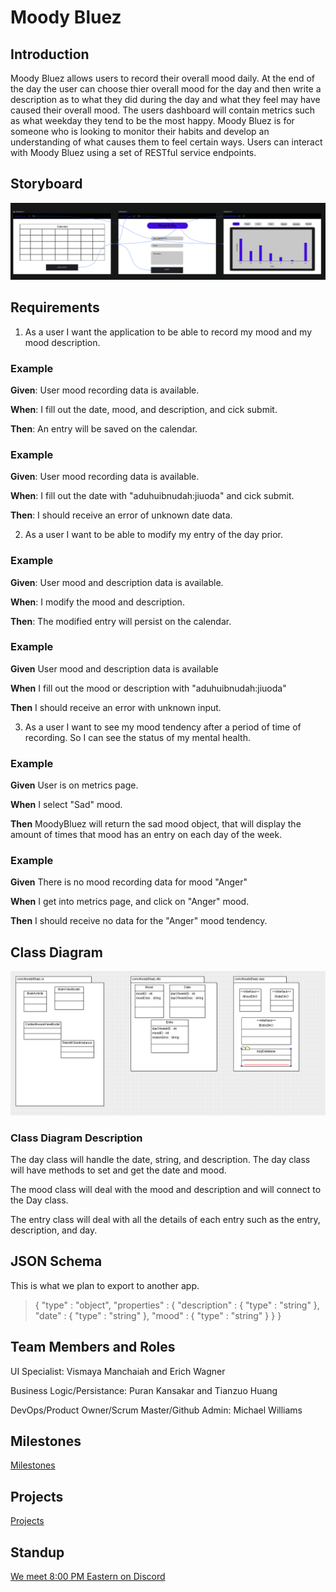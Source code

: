 # Moody Bluez

## Introduction

Moody Bluez allows users to record their overall mood daily. At the end of the day the user can choose thier overall mood for the day and then write a description as to what they did during the day and what they feel may have caused their overall mood. The users dashboard will contain metrics such as what weekday they tend to be the most happy. Moody Bluez is for someone who is looking to monitor their habits and develop an understanding of what causes them to feel certain ways. Users can interact with Moody Bluez using a set of RESTful service endpoints.

## Storyboard

![storyboard](ReadmeAssets/storyboard.png)

## Requirements

1. As a user I want the application to be able to record my mood and my mood description.

### Example

**Given**: User mood recording data is available.

**When**: I fill out the date, mood, and description, and cick submit.

**Then**: An entry will be saved on the calendar.

### Example

**Given**: User mood recording data is available.

**When**: I fill out the date with "aduhuibnudah:jiuoda" and cick submit.

**Then**: I should receive an error of unknown date data.

2. As a user I want to be able to modify my entry of the day prior.

### Example

**Given**: User mood and description data is available.  

**When**: I modify the mood and description.

**Then**: The modified entry will persist on the calendar.

### Example

**Given** User mood and description data is available 

**When** I fill out the mood or description with "aduhuibnudah:jiuoda"

**Then** I should receive an error with unknown input.

3. As a user I want to see my mood tendency after a period of time of recording. So I can see the status of my mental health.

### Example

**Given** User is on metrics page. 

**When** I select "Sad" mood.

**Then** MoodyBluez will return the sad mood object, that will display the amount of times that mood has an entry on each day of the week.

### Example

**Given** There is no mood recording data for mood "Anger"

**When** I get into metrics page, and click on "Anger" mood.

**Then** I should receive no data for the "Anger" mood tendency.

## Class Diagram

![classdiagram](ReadmeAssets/MoodyBluezClassDiagram.PNG)


### Class Diagram Description

The day class will handle the date, string, and description. The day class will have methods to set and get the date and mood. 

The mood class will deal with the mood and description and will connect to the Day class. 

The entry class will deal with all the details of each entry such as the entry, description, and day. 

## JSON Schema

This is what we plan to export to another app.

> {
>  "type" : "object",
>  "properties" : {
>    "description" : {
>      "type" : "string"
>    },
>    "date" : {
>      "type" : "string"
>    },
>    "mood" : {
>      "type" : "string"
>    }
>  }
> }

## Team Members and Roles 

UI Specialist: Vismaya Manchaiah and Erich Wagner

Business Logic/Persistance: Puran Kansakar and Tianzuo Huang

DevOps/Product Owner/Scrum Master/Github Admin: Michael Williams

## Milestones

[Milestones](https://github.com/mikeal200/MoodyBluez/milestones)

## Projects

[Projects](https://github.com/mikeal200/MoodyBluez/projects)

## Standup

[We meet 8:00 PM Eastern on Discord](https://discord.gg/N6qNra5f36)
